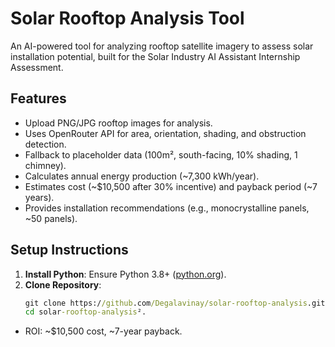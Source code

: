 # Solar Rooftop Analysis Tool

An AI-powered tool for analyzing rooftop satellite imagery to assess solar installation potential, built for the Solar Industry AI Assistant Internship Assessment.

## Features
- Upload PNG/JPG rooftop images for analysis.
- Uses OpenRouter API for area, orientation, shading, and obstruction detection.
- Fallback to placeholder data (100m², south-facing, 10% shading, 1 chimney).
- Calculates annual energy production (~7,300 kWh/year).
- Estimates cost (~$10,500 after 30% incentive) and payback period (~7 years).
- Provides installation recommendations (e.g., monocrystalline panels, ~50 panels).

## Setup Instructions
1. **Install Python**: Ensure Python 3.8+ ([python.org](https://www.python.org/downloads/)).
2. **Clone Repository**:
   ```cmd
   git clone https://github.com/Degalavinay/solar-rooftop-analysis.git
   cd solar-rooftop-analysis².
- ROI: ~$10,500 cost, ~7-year payback.